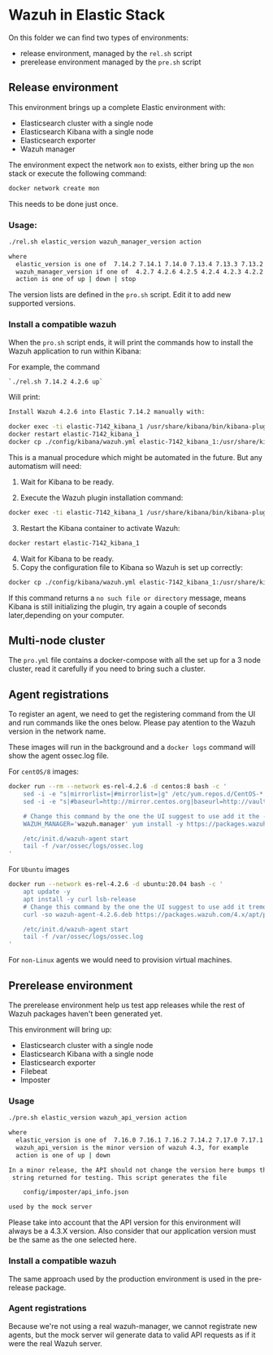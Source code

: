# Wazuh in Elastic Stack

On this folder we can find two types of environments:

 * release environment, managed by the `rel.sh` script
 * prerelease environment managed by the `pre.sh` script


## Release environment

This environment brings up a complete Elastic environment with:
 - Elasticsearch cluster with a single node
 - Elasticsearch Kibana with a single node
 - Elasticsearch exporter
 - Wazuh manager

The environment expect the network `mon` to exists, either bring up the
`mon` stack or execute the following command:

```bash
docker network create mon
```

This needs to be done just once.

### Usage:

```bash
./rel.sh elastic_version wazuh_manager_version action

where
  elastic_version is one of  7.14.2 7.14.1 7.14.0 7.13.4 7.13.3 7.13.2 7.13.1 7.13.0 7.12.1 7.11.2 7.10.2
  wazuh_manager_version if one of  4.2.7 4.2.6 4.2.5 4.2.4 4.2.3 4.2.2 4.2.1 4.2.0
  action is one of up | down | stop
```

The version lists are defined in the `pro.sh` script. Edit it to add new
supported versions.

 ### Install a compatible wazuh

When the `pro.sh` script ends, it will print the commands how to install the
Wazuh application to run within Kibana:

For example, the command

```bash
`./rel.sh 7.14.2 4.2.6 up`
````

Will print:

```bash
Install Wazuh 4.2.6 into Elastic 7.14.2 manually with:

docker exec -ti elastic-7142_kibana_1 /usr/share/kibana/bin/kibana-plugin install https://packages.wazuh.com/4.x/ui/kibana/wazuh_kibana-4.2.6_7.14.2-1.zip
docker restart elastic-7142_kibana_1
docker cp ./config/kibana/wazuh.yml elastic-7142_kibana_1:/usr/share/kibana/data/wazuh/config/
```

This is a manual procedure which might be automated in the future. But any 
automatism will need:

1. Wait for Kibana to be ready.

2. Execute the Wazuh plugin installation command:

```bash
docker exec -ti elastic-7142_kibana_1 /usr/share/kibana/bin/kibana-plugin install https://packages.wazuh.com/4.x/ui/kibana/wazuh_kibana-4.2.6_7.14.2-1.zip
```

3. Restart the Kibana container to activate Wazuh:

```bash
docker restart elastic-7142_kibana_1
```

4. Wait for Kibana to be ready.
5. Copy the configuration file to Kibana so Wazuh is set up correctly:

```bash
docker cp ./config/kibana/wazuh.yml elastic-7142_kibana_1:/usr/share/kibana/data/wazuh/config/
```

If this command returns a `no such file or directory` message, means Kibana is 
still initializing the plugin, try again a couple of seconds later,depending on 
your computer.

## Multi-node cluster

The `pro.yml` file contains a docker-compose with all the set up for a 3 node 
cluster, read it carefully if you need to bring such a cluster.

## Agent registrations

To register an agent, we need to get the registering command from the UI and run 
commands like the ones below. Please pay atention to the Wazuh version in the network name.

These images will run in the background and a `docker logs` command will show 
the agent ossec.log file.

For `centOS/8` images:
```bash
docker run --rm --network es-rel-4.2.6 -d centos:8 bash -c '
    sed -i -e "s|mirrorlist=|#mirrorlist=|g" /etc/yum.repos.d/CentOS-*
    sed -i -e "s|#baseurl=http://mirror.centos.org|baseurl=http://vault.centos.org|g" /etc/yum.repos.d/CentOS-*

    # Change this command by the one the UI suggest to use add it the -y and remove the sudo
    WAZUH_MANAGER='wazuh.manager' yum install -y https://packages.wazuh.com/4.x/yum5/x86_64/wazuh-agent-4.2.6-1.el5.x86_64.rpm

    /etc/init.d/wazuh-agent start
    tail -f /var/ossec/logs/ossec.log
'
```
For `Ubuntu` images
```bash
docker run --network es-rel-4.2.6 -d ubuntu:20.04 bash -c '
    apt update -y
    apt install -y curl lsb-release
    # Change this command by the one the UI suggest to use add it tremove the sudo
    curl -so wazuh-agent-4.2.6.deb https://packages.wazuh.com/4.x/apt/pool/main/w/wazuh-agent/wazuh-agent_4.3.4-1_amd64.deb && WAZUH_MANAGER='wazuh.manager' dpkg -i ./wazuh-agent-4.2.6.deb

    /etc/init.d/wazuh-agent start
    tail -f /var/ossec/logs/ossec.log
'
``` 
For `non-Linux` agents we would need to provision virtual machines.


## Prerelease environment

The prerelease environment help us test app releases while the rest of
Wazuh packages haven't been generated yet.

This environment will bring up:

 - Elasticsearch cluster with a single node
 - Elasticsearch Kibana with a single node
 - Elasticsearch exporter
 - Filebeat
 - Imposter

### Usage

```bash
./pre.sh elastic_version wazuh_api_version action

where
  elastic_version is one of  7.16.0 7.16.1 7.16.2 7.14.2 7.17.0 7.17.1 7.17.2 7.17.3 7.17.4
  wazuh_api_version is the minor version of wazuh 4.3, for example
  action is one of up | down

In a minor release, the API should not change the version here bumps the API
 string returned for testing. This script generates the file

    config/imposter/api_info.json

used by the mock server
```

Please take into account that the API version for this environment will always 
be a 4.3.X version. Also consider that our application version must be the same 
as the one selected here.

### Install a compatible wazuh

The same approach used by the production environment is used in the pre-release 
package.

### Agent registrations

Because we're not using a real wazuh-manager, we cannot registrate new agents, 
but the mock server wil generate data to valid API requests as if it were the 
real Wazuh server.
